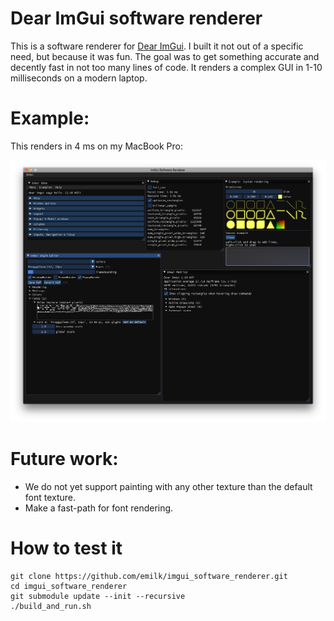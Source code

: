 # Dear ImGui software renderer
This is a software renderer for [Dear ImGui](https://github.com/ocornut/imgui).
I built it not out of a specific need, but because it was fun.
The goal was to get something accurate and decently fast in not too many lines of code.
It renders a complex GUI in 1-10 milliseconds on a modern laptop.

# Example:
This renders in 4 ms on my MacBook Pro:

![Software rendered](screenshots/imgui_sw.png)

# Future work:
* We do not yet support painting with any other texture than the default font texture.
* Make a fast-path for font rendering.

# How to test it
```
git clone https://github.com/emilk/imgui_software_renderer.git
cd imgui_software_renderer
git submodule update --init --recursive
./build_and_run.sh
```
